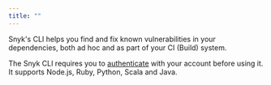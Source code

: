 ```yaml
---
title: ""
---
```


Snyk's CLI helps you find and fix known vulnerabilities in your dependencies, both ad hoc and as part of your CI (Build) system.

The Snyk CLI requires you to [authenticate](/docs/using-snyk#authentication) with your account before using it. It supports Node.js, Ruby, Python, Scala and Java.

